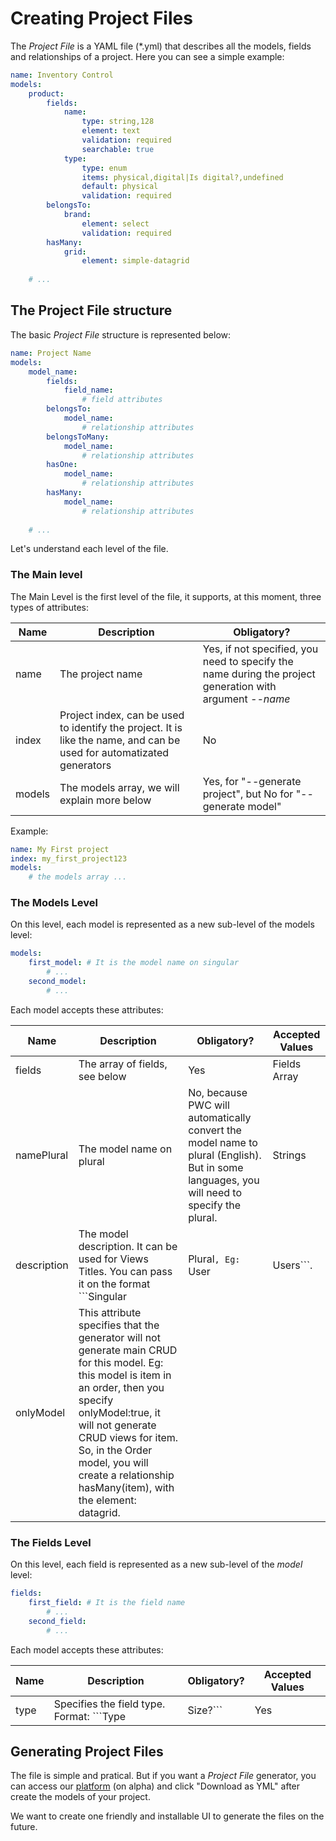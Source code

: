 # Creating Project Files

The *Project File* is a YAML file (*.yml) that describes all the models, fields and relationships of a project. Here you can see a simple example:

```yml
name: Inventory Control
models:
    product:
        fields:
            name:
                type: string,128
                element: text
                validation: required
                searchable: true
            type:
                type: enum
                items: physical,digital|Is digital?,undefined
                default: physical
                validation: required
        belongsTo:
            brand:
                element: select
                validation: required
        hasMany:
            grid:
                element: simple-datagrid
    
    # ...
```

## The Project File structure

The basic *Project File* structure is represented below:

```yml
name: Project Name
models:
    model_name:
        fields:
            field_name:
                # field attributes
        belongsTo:
            model_name:
                # relationship attributes
        belongsToMany:
            model_name:
                # relationship attributes
        hasOne:
            model_name:
                # relationship attributes
        hasMany:
            model_name:
                # relationship attributes
    
    # ...
```

Let's understand each level of the file.

### The Main level

The Main Level is the first level of the file, it supports, at this moment, three types of attributes:

Name|Description|Obligatory?
----|-----------|-----------
name|The project name|Yes, if not specified, you need to specify the name during the project generation with argument *--name*
index|Project index, can be used to identify the project. It is like the name, and can be used for automatizated generators|No
models|The models array, we will explain more below|Yes, for "--generate project", but No for "--generate model"

Example:

```yml
name: My First project
index: my_first_project123
models:
    # the models array ...
```

### The Models Level

On this level, each model is represented as a new sub-level of the models level:

```yml
models:
    first_model: # It is the model name on singular
        # ...
    second_model:
        # ...
```

Each model accepts these attributes:

Name|Description|Obligatory?|Accepted Values
----|-----------|-----------|---------------
fields|The array of fields, see below|Yes|Fields Array
namePlural|The model name on plural|No, because PWC will automatically convert the model name to plural (English). But in some languages, you will need to specify the plural.|Strings
description|The model description. It can be used for Views Titles. You can pass it on the format ```Singular|Plural```, Eg: ```User|Users```.|No, PWC will automatically create it based on model name. But some languages different from english needs to specify this attribute.|Strings, format: ```Singular|Plural```
onlyModel|This attribute specifies that the generator will not generate main CRUD for this model. Eg: this model is item in an order, then you specify onlyModel:true, it will not generate CRUD views for item. So, in the Order model, you will create a relationship hasMany(item), with the element: datagrid.

### The Fields Level

On this level, each field is represented as a new sub-level of the *model* level:

```yml
fields:
    first_field: # It is the field name
        # ...
    second_field:
        # ...
```

Each model accepts these attributes:

Name|Description|Obligatory?|Accepted Values
----|-----------|-----------|---------------
type|Specifies the field type. Format: ```Type|Size?```|Yes|The default values are: ```string```, ```text```, ```integer```, ```decimal```, ```boolean```, ```date```, ```datetime```, ```timestamp```, ```time```, ```enum```, ```file```, ```image```

## Generating Project Files

The file is simple and pratical. But if you want a *Project File* generator, you can access our [platform](https://appstart.kingofcode.com.br/) (on alpha) and click "Download as YML" after create the models of your project.

We want to create one friendly and installable UI to generate the files on the future.